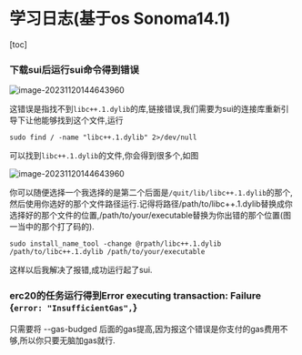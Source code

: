 
# 学习日志(基于os Sonoma14.1)

[toc]

### 下载sui后运行sui命令得到错误

![image-20231120144643960](https://s1.locimg.com/2023/11/20/b06de9603df77.png)

这错误是指找不到`libc++.1.dylib`的库,链接错误,我们需要为sui的连接库重新引导下让他能够找到这个文件,运行

```
sudo find / -name "libc++.1.dylib" 2>/dev/null
```

可以找到`libc++.1.dylib`的文件,你会得到很多个,如图

![image-20231120144643960](https://s1.locimg.com/2023/11/20/87531e5f40e67.png)

你可以随便选择一个我选择的是第二个后面是`/quit/lib/libc++.1.dylib`的那个,然后使用你选好的那个文件路径运行.记得将路径/path/to/libc++.1.dylib替换成你选择好的那个文件的位置,/path/to/your/executable替换为你出错的那个位置(图一当中的那个打了码的).

```
sudo install_name_tool -change @rpath/libc++.1.dylib /path/to/libc++.1.dylib /path/to/your/executable
```

这样以后我解决了报错,成功运行起了sui.

### erc20的任务运行得到Error executing transaction: Failure {`error: "InsufficientGas",`}

只需要将 --gas-budged 后面的gas提高,因为报这个错误是你支付的gas费用不够,所以你只要无脑加gas就行.
